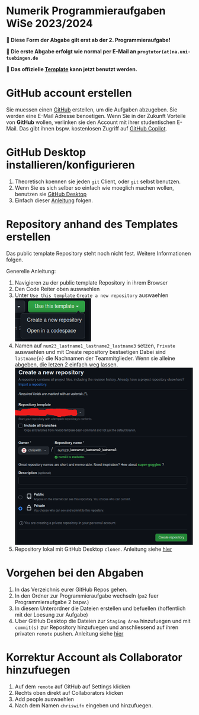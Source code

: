 # Numerik Programmieraufgaben WiSe 2023/2024

**🛑 Diese Form der Abgabe gilt erst ab der 2. Programmieraufgabe!**

**🛑 Die erste Abgabe erfolgt wie normal per E-Mail an `progtutor(at)na.uni-tuebingen.de`**

**🛑 Das offizielle [Template](https://github.com/chriswifn/num23_template) kann jetzt benutzt werden.**


# GitHub account erstellen
Sie muessen einen [GitHub](https://github.com) erstellen, um die Aufgaben abzugeben. Sie werden eine E-Mail Adresse benoetigen. Wenn Sie in der Zukunft Vorteile von **GitHub** wollen, verlinken sie den Account mit ihrer studentischen E-Mail. Das gibt ihnen bspw. kostenlosen Zugriff auf [GitHub Copilot](https://github.com/features/copilot).

# GitHub Desktop installieren/konfigurieren
1. Theoretisch koennen sie jeden `git` Client, oder `git` selbst benutzen.
1. Wenn Sie es sich selber so einfach wie moeglich machen wollen, benutzen sie [GitHub Desktop](https://desktop.github.com/)
1. Einfach dieser [Anleitung](https://docs.github.com/de/desktop/installing-and-authenticating-to-github-desktop/setting-up-github-desktop) folgen.

# Repository anhand des Templates erstellen
Das public template Repository steht noch nicht fest. Weitere Informationen folgen.

Generelle Anleitung:
1. Navigieren zu der public template Repository in ihrem Browser
1. Den Code Reiter oben auswaehlen
1. Unter `Use this template` `Create a new repository` auswaehlen
   ![](./assets/231103202605.png)
1. Namen auf `num23_lastname1_lastname2_lastname3` setzen, `Private` auswaehlen und mit Create repository bestaetigen
   Dabei sind `lastname{n}` die Nachnamen der Teammitglieder. Wenn sie alleine abgeben, die letzen 2 einfach weg lassen.
   ![](./assets/231103202908.png)
1. Repository lokal mit GitHub Desktop `clonen`. Anleitung siehe [hier](https://docs.github.com/de/desktop/adding-and-cloning-repositories/adding-a-repository-from-your-local-computer-to-github-desktop)

# Vorgehen bei den Abgaben
1. In das Verzeichnis eurer GitHub Repos gehen.
1. In den Ordner zur Programmieraufgabe wechseln (`pa2` fuer Programmieraufgabe 2 bspw.)
1. In diesem Unterordner die Dateien erstellen und befuellen (hoffentlich mit der Loesung zur Aufgabe)
1. Uber GitHub Desktop die Dateien zur `Staging Area` hinzufuegen und mit `commit(s)` zur Repository hinzufuegen und anschliessend auf ihren privaten `remote` pushen. Anleitung siehe [hier](https://wiki.idec.io/team_wiki/push/)

# Korrektur Account als Collaborator hinzufuegen
1. Auf dem `remote` auf GitHub auf Settings klicken
1. Rechts oben direkt auf Collaborators klicken
1. Add people auswaehlen
1. Nach dem Namen `chriswifn` eingeben und hinzufuegen.
